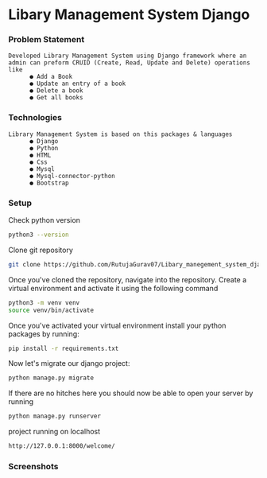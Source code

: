 # Libary Management System Django

### Problem Statement

    Developed Library Management System using Django framework where an admin can preform CRUID (Create, Read, Update and Delete) operations like
          ● Add a Book
          ● Update an entry of a book
          ● Delete a book
          ● Get all books

### Technologies
    Library Management System is based on this packages & languages
          ● Django  
          ● Python  
          ● HTML  
          ● Css 
          ● Mysql 
          ● Mysql-connector-python  
          ● Bootstrap 

### Setup

Check  python version
```bash
python3 --version
```
Clone git repository

```bash
git clone https://github.com/RutujaGurav07/Libary_manegement_system_django.git
```

Once you've cloned the repository, navigate into the repository.
Create a virtual environment and activate it using the following command
```bash
python3 -m venv venv
source venv/bin/activate
```
Once you've activated your virtual environment install your python packages by running:
```bash
pip install -r requirements.txt
```
Now let's migrate our django project:
```bash
python manage.py migrate
```  
If there are no hitches here you should now be able to open your server by running

```bash
python manage.py runserver
```  
project running on localhost

```bash
http://127.0.0.1:8000/welcome/
```  
### Screenshots


          
    
  
